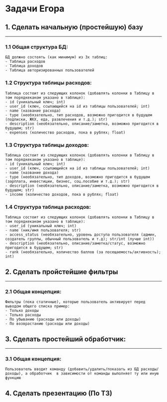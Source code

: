 # Задачи Егора
## 1. Сделать начальную (простейшую) базу
---
### 1.1 Общая структура БД:
    БД должно состоять (как минимум) из 3х таблиц:
    - Таблица расходов
    - Таблица доходов
    - Таблица авторизированных пользователей
### 1.2 Структура таблицы расходов:
    Таблица состоит из следующих колонок (добавлять колонки в Таблицу в том порядкекаком указано в таблице):
    - id (уникальный ключ; int)
    - user_id (ключ, ссылающийся на id из таблицы пользователей; int)
    - name (название расхода)
    - type (необязательно, тип расходов, возможно пригодится в будущем (подписки, ЖКХ, еда, развлечения и т.д.); str)
    - description (необязательно, описание/заметка, возможно пригодится в будущем; str)
    - expenses (количество расходов, пока в рублях; float)
### 1.3 Структура таблицы доходов:
    Таблица состоит из следующих колонок (добавлять колонки в Таблицу в том порядкекаком указано в таблице):
    - id (уникальный ключ; int)
    - user_id (ключ, ссылающийся на id из таблицы пользователей; int)
    - name (название дохода)
    - type (необязательно, тип доходов, возможно пригодится в будущем (зарплата, инвестиции, бизнес, соц.пособие и т.д.); str)
    - description (необязательно, описание/заметка, возможно пригодится в будущем; str)
    - income (количество доходов, пока в рублях; float)
### 1.4 Структура таблица расходов:
    Таблица состоит из следующих колонок (добавлять колонки в Таблицу в том порядкекаком указано в таблице):
    - user_id (уникальный ключ; int)
    - name (ник/имя пользователя; str)
    - access_status (необязательно, уровень доступа пользователя (админ, создатель группы, обычный пользователь и т.д); str/int (лучше int))
    - description (необязательно, описание/заметка/статус, возможно пригодится в будущем; str)
    - rank (необязательно, количество баллов (за посещаемость/активность); int)
## 2. Сделать пройстейшие фильтры
---
### 2.1 Общая концепция:
    Фильтры (пока статичные), которые пользователь активирует перед выводом общего списка пример:
    - Только доходы
    - Только расходы
    - По убыванию (расходы или доходы)
    - По возврастанию (расходы или доходы)
## 3. Сделать простейший обработчик:
---
### 3.1 Общая концепция:
    Пользователь вводит команду (добавить/удалить/показать из БД расходы/доходы), а обработчик  в зависимости от команды выполняет ту или иную функцию
## 4. Сделать презентацию (По ТЗ)